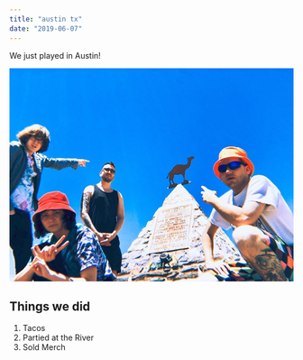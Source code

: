 ```yaml
---
title: "austin tx"
date: "2019-06-07"
---
```


We just played in Austin!

![future-punx](./fp.jpg)

## Things we did

1. Tacos
2. Partied at the River
3. Sold Merch

